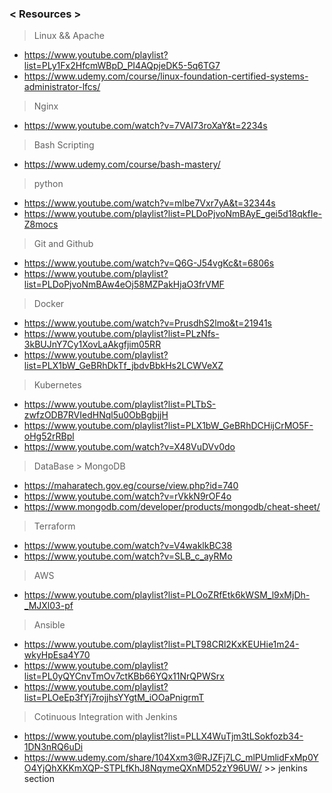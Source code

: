 ### < Resources > 
> Linux && Apache 
 * https://www.youtube.com/playlist?list=PLy1Fx2HfcmWBpD_PI4AQpjeDK5-5q6TG7
 * https://www.udemy.com/course/linux-foundation-certified-systems-administrator-lfcs/
> Nginx 
 * https://www.youtube.com/watch?v=7VAI73roXaY&t=2234s
> Bash Scripting 
 * https://www.udemy.com/course/bash-mastery/
> python 
 * https://www.youtube.com/watch?v=mlbe7Vxr7yA&t=32344s
 * https://www.youtube.com/playlist?list=PLDoPjvoNmBAyE_gei5d18qkfIe-Z8mocs
> Git and Github 
 * https://www.youtube.com/watch?v=Q6G-J54vgKc&t=6806s
 * https://www.youtube.com/playlist?list=PLDoPjvoNmBAw4eOj58MZPakHjaO3frVMF
> Docker 
 * https://www.youtube.com/watch?v=PrusdhS2lmo&t=21941s
 * https://www.youtube.com/playlist?list=PLzNfs-3kBUJnY7Cy1XovLaAkgfjim05RR
 * https://www.youtube.com/playlist?list=PLX1bW_GeBRhDkTf_jbdvBbkHs2LCWVeXZ
> Kubernetes 
 * https://www.youtube.com/playlist?list=PLTbS-zwfzODB7RVIedHNql5u0ObBgbjjH
 * https://www.youtube.com/playlist?list=PLX1bW_GeBRhDCHijCrMO5F-oHg52rRBpl
 * https://www.youtube.com/watch?v=X48VuDVv0do
> DataBase > MongoDB
 * https://maharatech.gov.eg/course/view.php?id=740
 * https://www.youtube.com/watch?v=rVkkN9rOF4o
 * https://www.mongodb.com/developer/products/mongodb/cheat-sheet/
> Terraform 
 * https://www.youtube.com/watch?v=V4waklkBC38
 * https://www.youtube.com/watch?v=SLB_c_ayRMo
> AWS 
 * https://www.youtube.com/playlist?list=PLOoZRfEtk6kWSM_l9xMjDh-_MJXl03-pf
> Ansible 
 * https://www.youtube.com/playlist?list=PLT98CRl2KxKEUHie1m24-wkyHpEsa4Y70
 * https://www.youtube.com/playlist?list=PL0yQYCnvTmOv7ctKBb66YQx11NrQPWSrx
 * https://www.youtube.com/playlist?list=PLOeEp3fYj7rojjhsYYgtM_iOOaPnigrmT
> Cotinuous Integration with Jenkins 
 * https://www.youtube.com/playlist?list=PLLX4WuTjm3tLSokfozb34-1DN3nRQ6uDi
 * https://www.udemy.com/share/104Xxm3@RJZFj7LC_mlPUmlidFxMp0YO4YjQhXKKmXQP-STPLfKhJ8NqymeQXnMD52zY96UW/ >> jenkins section 
